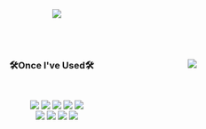 <div align="center">
<img src="https://capsule-render.vercel.app/api?type=waving&color=gradient&height=300&section=header&text=Welcome!&fontSize=70&fontAlign=50&fontColor=ffffff&animation=fadeIn&fontAlignY=38&desc=FrontEnd%20Developer%20-%20Jaeeun&descAlignY=60&descAlign=50" />
</div>
<br>
<br>
<br>

<div align="center">

<img align="right" src="https://github-readme-stats.vercel.app/api/top-langs/?username=may-jan&layout=compact&langs_count=5"/>

### 🛠Once I've Used🛠
<br>
<p align="center">
<img src="https://img.shields.io/badge/HTML5-E34F26?style=flat-square&logo=HTML5&logoColor=white"/>
<img src="https://img.shields.io/badge/CSS3-%231572B6.svg?style=flat-square&logo=css3&logoColor=white"/>
<img src="https://img.shields.io/badge/SASS-CC6699.svg?style=flat-square&logo=SASS&logoColor=white"/>
<img src="https://img.shields.io/badge/JavaScript-%23323330.svg?style=flat-square&logo=javascript&logoColor=%23F7DF1E"/>
<img src="https://img.shields.io/badge/React-%2320232a.svg?style=flat-square&logo=react&logoColor=%2361DAFB"/>
<br>
<img src="https://img.shields.io/badge/Firebase-%23039BE5.svg?style=flat-square&logo=firebase"/>
<img src="https://img.shields.io/badge/GitHub-181717?style=flat-square&logo=GitHub&logoColor=white"/>
<img src="https://img.shields.io/badge/Visual Studio Code-0078d7?style=flat-square&logo=VisualStudioCode&logoColor=white"/>
<img src="https://img.shields.io/badge/Figma-%23F24E1E.svg?style=flat-square&logo=figma&logoColor=white"/>
</p>
</div>

